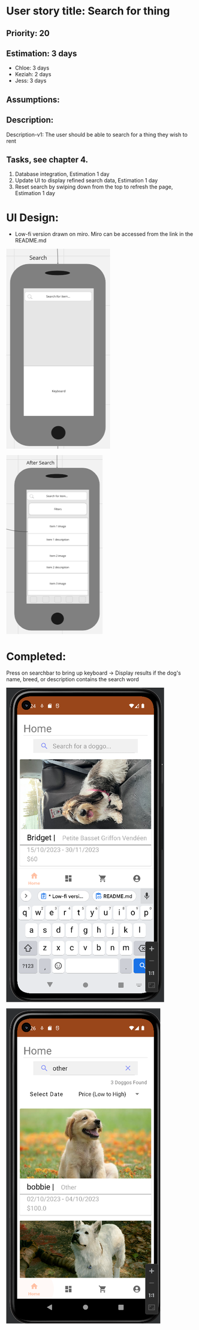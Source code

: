 
# User story title: Search for thing

## Priority: 20 

## Estimation: 3 days

* Chloe: 3 days
* Keziah: 2 days
* Jess: 3 days

## Assumptions:

## Description: 

Description-v1: The user should be able to search for a thing they wish to rent

## Tasks, see chapter 4.

1. Database integration, Estimation 1 day
2. Update UI to display refined search data, Estimation 1 day
3. Reset search by swiping down from the top to refresh the page, Estimation 1 day


# UI Design:
* Low-fi version drawn on miro. Miro can be accessed from the link in the README.md

![image](/images/search_bar_lofi.png)

![image](/images/after_search_lofi.png)

# Completed:
Press on searchbar to bring up keyboard -> Display results if the dog's name, breed, or description contains the search word

![image](/images/search_bar_keyboard.png)

![image](/images/after_searching.png)
